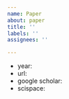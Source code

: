 ```yaml
---
name: Paper
about: paper
title: ''
labels: ''
assignees: ''

---
```


- year:
- url:
- google scholar:
- scispace:
